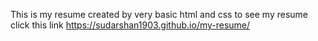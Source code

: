 This is my resume created by very basic html and css to see my resume click this link https://sudarshan1903.github.io/my-resume/ 
